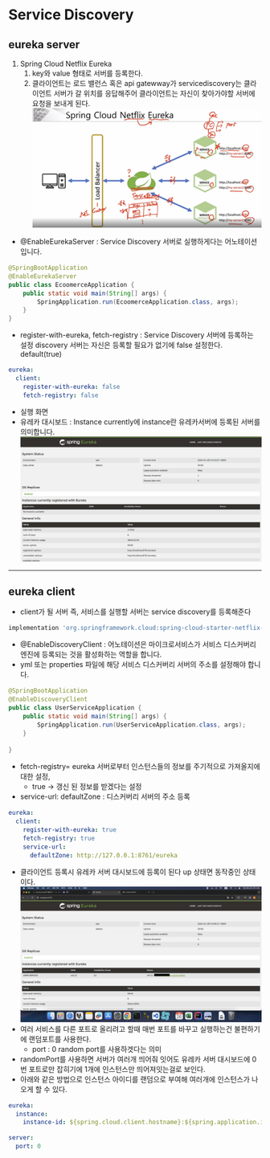 # Service Discovery
## eureka server
1. Spring Cloud Netflix Eureka
   1. key와 value 형태로 서버를 등록한다.
   2. 클라이언트는 로드 밸런스 혹은 api gatewway가 servicediscovery는 클라이언트 서버가 갈 위치를 응답해주어 클라이언트는 자신이 찾아가야할 서버에 요청을 보내게 된다.
![유레카 서버 동작 화면.png](img%2F%EC%9C%A0%EB%A0%88%EC%B9%B4%20%EC%84%9C%EB%B2%84%20%EB%8F%99%EC%9E%91%20%ED%99%94%EB%A9%B4.png)
* @EnableEurekaServer : Service Discovery 서버로 실행하게다는 어노테이션 입니다.
```java
@SpringBootApplication
@EnableEurekaServer
public class EcoomerceApplication {
    public static void main(String[] args) {
        SpringApplication.run(EcoomerceApplication.class, args);
    }
}
```
* register-with-eureka, fetch-registry :  Service Discovery 서버에 등록하는 설정 discovery 서버는 자신은 등록할 필요가 없기에 false 설정한다. default(true)
```yaml
eureka:
  client:
    register-with-eureka: false
    fetch-registry: false
```

* 실행 화면 
* 유레카 대시보드 : Instance currently에 instance란 유레카서버에 등록된 서버를 의미합니다.
![유레카 대시보드.png](img%2F%EC%9C%A0%EB%A0%88%EC%B9%B4%20%EB%8C%80%EC%8B%9C%EB%B3%B4%EB%93%9C.png)
---
## eureka client
* client가 될 서버 즉, 서비스를 실행할 서버는 service discovery를 등록해준다
```groovy
implementation 'org.springframework.cloud:spring-cloud-starter-netflix-eureka-client'
```
* @EnableDiscoveryClient : 어노테이션은 마이크로서비스가 서비스 디스커버리 엔진에 등록되는 것을 활성화하는 역할을 합니다.
* yml 또는 properties 파일에 해당 서비스 디스커버리 서버의 주소를 설정해야 합니다.
```java
@SpringBootApplication
@EnableDiscoveryClient
public class UserServiceApplication {
	public static void main(String[] args) {
		SpringApplication.run(UserServiceApplication.class, args);
	}

}

```
* fetch-registry= eureka 서버로부터 인스턴스들의 정보를 주기적으로 가져올지에 대한 설정,
  * true -> 갱신 된 정보를 받겠다는 설정
* service-url: defaultZone : 디스커버리 서버의 주소 등록
```yaml
eureka:
  client:
    register-with-eureka: true
    fetch-registry: true
    service-url:
      defaultZone: http://127.0.0.1:8761/eureka
```
* 클라이언트 등록시 유레카 서버 대시보드에 등록이 된다 up 상태면 동작중인 상태이다.
![유레카 클라이언트 서버 등록 대시보드.png](img%2F%EC%9C%A0%EB%A0%88%EC%B9%B4%20%ED%81%B4%EB%9D%BC%EC%9D%B4%EC%96%B8%ED%8A%B8%20%EC%84%9C%EB%B2%84%20%EB%93%B1%EB%A1%9D%20%EB%8C%80%EC%8B%9C%EB%B3%B4%EB%93%9C.png)
* 여러 서비스를 다른 포트로 올리려고 할때 매번 포트를 바꾸고 실행하는건 불편하기에 랜덤포트를 사용한다.
  * port : 0 random port를 사용하겟다는 의미
* randomPort를 사용하면 서버가 여러개 띄어줘 잇어도 유레카 서버 대시보드에 0번 포트로만 잡히기에 1개에 인스턴스만 띄어져잇는걸로 보인다.
* 아래와 같은 방법으로 인스턴스 아이디를 랜덤으로 부여해 여러개에 인스턴스가 나오게 할 수 있다.
```yaml
eureka:
  instance:
    instance-id: ${spring.cloud.client.hostname}:${spring.application.instance_id:${random.value}}
```
~~~yaml
server:
  port: 0
~~~